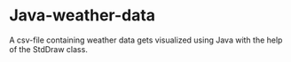 # Java-weather-data
A csv-file containing weather data gets visualized using Java with the help of the StdDraw class.

